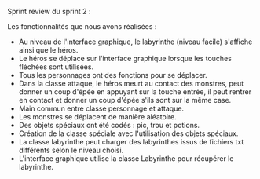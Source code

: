 Sprint review du sprint 2 : 

Les fonctionnalités que nous avons réalisées : 
- Au niveau de l'interface graphique, le labyrinthe (niveau facile) s'affiche ainsi que le héros. 
- Le héros se déplace sur l'interface graphique lorsque les touches fléchées sont utilisées. 
- Tous les personnages ont des fonctions pour se déplacer. 
- Dans la classe attaque, le héros meurt au contact des monstres, peut donner un coup d'épée en appuyant sur la touche entrée, il peut rentrer en contact et donner un coup d'épée s'ils sont sur la même case. 
- Main commun entre classe personnage et attaque. 
- Les monstres se déplacent de manière aléatoire. 
- Des objets spéciaux ont été codés : pic, trou et potions. 
- Création de la classe spéciale avec l'utilisation des objets spéciaux. 
- La classe labyrinthe peut charger des labyrinthes issus de fichiers txt différents selon le niveau choisi. 
- L'interface graphique utilise la classe Labyrinthe pour récupérer le labyrinthe.  
